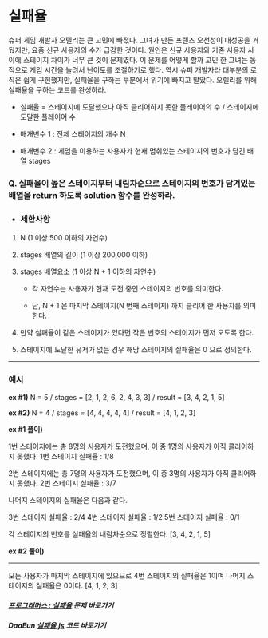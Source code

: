 
# 실패율 

슈퍼 게임 개발자 오렐리는 큰 고민에 빠졌다. 그녀가 만든 프랜즈 오천성이 대성공을 거뒀지만, 요즘 신규 사용자의 수가 급감한 것이다. 
원인은 신규 사용자와 기존 사용자 사이에 스테이지 차이가 너무 큰 것이 문제였다.
이 문제를 어떻게 할까 고민 한 그녀는 동적으로 게임 시간을 늘려서 난이도를 조절하기로 했다. 
역시 슈퍼 개발자라 대부분의 로직은 쉽게 구현했지만, 실패율을 구하는 부분에서 위기에 빠지고 말았다. 오렐리를 위해 실패율을 구하는 코드를 완성하라.

- 실패율 = 스테이지에 도달했으나 아직 클리어하지 못한 플레이어의 수 / 스테이지에 도달한 플레이어 수

- 매개변수 1 : 전체 스테이지의 개수 N

- 매개변수 2 : 게임을 이용하는 사용자가 현재 멈춰있는 스테이지의 번호가 담긴 배열 stages 

### Q. 실패율이 높은 스테이지부터 내림차순으로 스테이지의 번호가 담겨있는 배열을 return 하도록 solution 함수를 완성하라.

- ### 제한사항
1. N (1 이상 500 이하의 자연수)

2. stages 배열의 길이 (1 이상 200,000 이하)

3. stages 배열요소 (1 이상 N + 1 이하의 자연수)
    
    - 각 자연수는 사용자가 현재 도전 중인 스테이지의 번호를 의미한다.
    
    - 단, N + 1 은 마지막 스테이지(N 번째 스테이지) 까지 클리어 한 사용자를 의미한다.

4. 만약 실패율이 같은 스테이지가 있다면 작은 번호의 스테이지가 먼저 오도록 한다.

5. 스테이지에 도달한 유저가 없는 경우 해당 스테이지의 실패율은 0 으로 정의한다.

***

### 예시
**ex #1)** N = 5 / stages = [2, 1, 2, 6, 2, 4, 3, 3] / result = [3, 4, 2, 1, 5]

**ex #2)** N = 4 / stages = [4, 4, 4, 4, 4] / result = [4, 1, 2, 3]

**ex #1 풀이)**

1번 스테이지에는 총 8명의 사용자가 도전했으며, 이 중 1명의 사용자가 아직 클리어하지 못했다.
1번 스테이지 실패율 : 1/8

2번 스테이지에는 총 7명의 사용자가 도전했으며, 이 중 3명의 사용자가 아직 클리어하지 못했다.
2번 스테이지 실패율 : 3/7

나머지 스테이지의 실패율은 다음과 같다.

3번 스테이지 실패율 : 2/4
4번 스테이지 실패율 : 1/2
5번 스테이지 실패율 : 0/1

각 스테이지의 번호를 실패율의 내림차순으로 정렬한다.
[3, 4, 2, 1, 5]


**ex #2 풀이)**

***

모든 사용자가 마지막 스테이지에 있으므로 4번 스테이지의 실패율은 1이며 나머지 스테이지의 실패율은 0이다.
[4, 1, 2, 3]


#### _[프로그래머스 : 실패율](https://programmers.co.kr/learn/courses/30/lessons/42889) 문제 바로가기_

#### _DaaEun [실패율.js](https://github.com/DaaEun/Practicing-Co-Te/tree/main/Level%201) 코드 바로가기_
